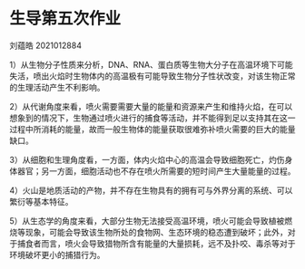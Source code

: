 # 生导第五次作业

刘蕴皓 2021012884

1）从生物分子性质来分析，DNA、RNA、蛋白质等生物大分子在高温环境下可能失活，喷出火焰时生物体内的高温极有可能导致生物分子性状改变，对该生物正常的生理活动产生不利影响。

2）从代谢角度来看，喷火需要需要大量的能量和资源来产生和维持火焰，在可以想象到的情况下，生物通过喷火进行的捕食等活动，并不能得到足以支持其在这一过程中所消耗的能量，故而一般生物体的能量获取很难弥补喷火需要的巨大的能量缺口。

3）从细胞和生理角度看，一方面，体内火焰中心的高温会导致细胞死亡，灼伤身体器官；另一方面，细胞活动也不存在喷火所需要的短时间产生大量能量的过程。

4）火山是地质活动的产物，并不存在生物具有的拥有可与外界分离的系统、可以繁衍等基本特征。

5）从生态学的角度来看，大部分生物无法接受高温环境，喷火可能会导致植被燃烧等现象，可能会导致该生物所处的食物网、生态环境的稳态遭到破坏；此外，对于捕食者而言，喷火会导致猎物所含有能量的大量损耗，远不及扑咬、毒杀等对于环境破坏更小的捕猎行为。